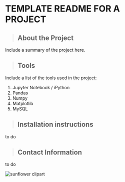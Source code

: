 # TEMPLATE README FOR A PROJECT
<a class="anchor" id="about the project"></a>
>## About the Project

Include a summary of the project here.
<a class="anchor" id="tools"></a>
>## Tools

Include a list of the tools used in the project:
1. Jupyter Notebook / iPython
2. Pandas
3. Numpy
4. Matplotlib
5. MySQL

<a class="anchor" id="installation instructions"></a>
>## Installation instructions

to do

<a class="anchor" id="contact information"></a>
>## Contact Information

to do

![sunflower clipart](http://clipart-library.com/img/1097250.png)